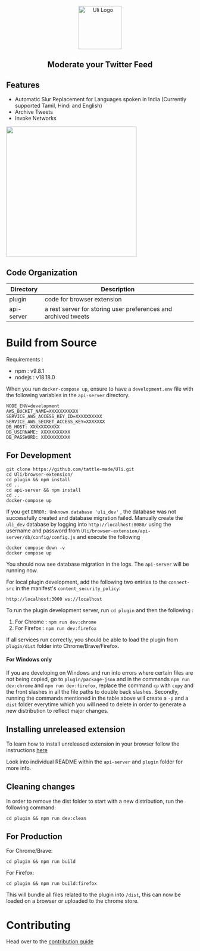 <p align="center">
	<a href="http://uli.tatle.co.in"><img src="docs/assets/uli-logo.png" alt="Uli Logo" width="116"></a>
	<br>
	<h2 align="center">Moderate your Twitter Feed</h2>
</p>

## Features

- Automatic Slur Replacement for Languages spoken in India (Currently supported Tamil, Hindi and English)
- Archive Tweets
- Invoke Networks

<p align="left">
	<img src="docs/assets/hero-illustrations.gif" width="350"/>
</p>

## Code Organization

| Directory  | Description                                                    |
| ---------- | -------------------------------------------------------------- |
| plugin     | code for browser extension                                     |
| api-server | a rest server for storing user preferences and archived tweets |

# Build from Source

Requirements :

- npm : v9.8.1
- nodejs : v18.18.0

When you run `docker-compose up`, ensure to have a `development.env` file with the following variables in the `api-server` directory.

```
NODE_ENV=development
AWS_BUCKET_NAME=XXXXXXXXXXX
SERVICE_AWS_ACCESS_KEY_ID=XXXXXXXXXX
SERVICE_AWS_SECRET_ACCESS_KEY=XXXXXXX
DB_HOST: XXXXXXXXXXX
DB_USERNAME: XXXXXXXXXXX
DB_PASSWORD: XXXXXXXXXXX
```



## For Development

```
git clone https://github.com/tattle-made/Uli.git
cd Uli/browser-extension/
cd plugin && npm install
cd ..
cd api-server && npm install
cd ..
docker-compose up
```

If you get `ERROR: Unknown database 'uli_dev'`
, the database was not successfully created and database migration failed. Manually create the `uli_dev` database by logging into `http://localhost:8080/` using the username and password from `Uli/browser-extension/api-server/db/config/config.js` and execute the following

```
docker compose down -v
docker compose up
```
You should now see database migration in the logs. The `api-server` will be running now.

For local plugin development, add the following two entries to the `connect-src` in the manifest's `content_security_policy`:
```
http://localhost:3000 ws://localhost
```

To run the plugin development server, run `cd plugin` and then the following :

1. For Chrome : `npm run dev:chrome`
2. For Firefox : `npm run dev:firefox`

If all services run correctly, you should be able to load the plugin from `plugin/dist` folder into Chrome/Brave/Firefox.

#### For Windows only

If you are developing on Windows and run into errors where certain files are not being copied, go to `plugin/package-json` and in the commands `npm run dev:chrome` and `npm run dev:firefox`, replace the command `cp` with `copy` and the front slashes in all the file paths to double back slashes. Secondly, running the commands mentioned in the table above will create a `-p` and a `dist` folder everytime which you will need to delete in order to generate a new distribution to reflect major changes.

## Installing unreleased extension

To learn how to install unreleased extension in your browser follow the instructions [here](https://webkul.com/blog/how-to-install-the-unpacked-extension-in-chrome/)

Look into individual README within the `api-server` and `plugin` folder for more info.

## Cleaning changes

In order to remove the dist folder to start with a new distribution, run the following command:

```
cd plugin && npm run dev:clean
```

## For Production

For Chrome/Brave:

```
cd plugin && npm run build
```

For Firefox:

```
cd plugin && npm run build:firefox
```

This will bundle all files related to the plugin into `/dist`, this can now be loaded on a browser or uploaded to the chrome store.

# Contributing

Head over to the [contribution guide](CONTRIBUTING.md)
